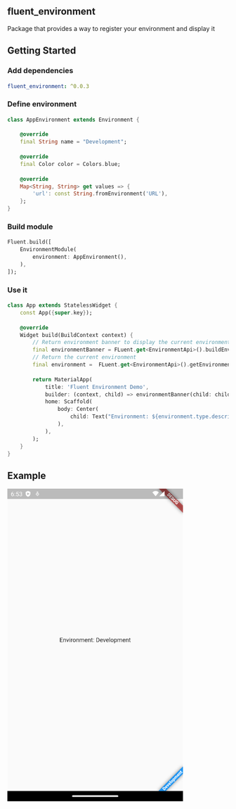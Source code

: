 ## fluent_environment
Package that provides a way to register your environment and display it

## Getting Started

### Add dependencies

```yaml
fluent_environment: ^0.0.3
```

### Define environment

```dart 
class AppEnvironment extends Environment {
    
    @override
    final String name = "Development";

    @override
    final Color color = Colors.blue;

    @override
    Map<String, String> get values => {
        'url': const String.fromEnvironment('URL'),
    };
}
```

### Build module

```dart
Fluent.build([
    EnvironmentModule(
        environment: AppEnvironment(),
    ),
]);
```

### Use it
```dart
class App extends StatelessWidget {
    const App({super.key});

    @override
    Widget build(BuildContext context) {
        // Return environment banner to display the current environment
        final environmentBanner = FLuent.get<EnvironmentApi>().buildEnvironmentBanner;
        // Return the current environment
        final environment =  FLuent.get<EnvironmentApi>().getEnvironment();
        
        return MaterialApp(
            title: 'Fluent Environment Demo',
            builder: (context, child) => environmentBanner(child: child!),
            home: Scaffold(
                body: Center(
                    child: Text("Environment: ${environment.type.description}"),
                ),
            ),
        );
    }
}
```

## Example

<img src="https://raw.githubusercontent.com/aosorio-avilez/flutter_fluent/main/resources/fluent_environment_example.png" width="400" />
